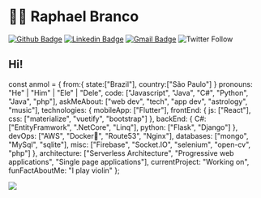 # :man_technologist: Raphael Branco

[![Github Badge](https://img.shields.io/badge/-Github-000?style=flat-square&logo=Github&logoColor=white&link=https://github.com/lucasgdb)](https://github.com/JoaoMWatson)
[![Linkedin Badge](https://img.shields.io/badge/-LinkedIn-blue?style=flat-square&logo=Linkedin&logoColor=white&link=https://www.linkedin.com/in/raphael-branco-pieroni-837659184/)](https://www.linkedin.com/in/joaomwatson/)
[![Gmail Badge](https://img.shields.io/badge/-Gmail-c14438?style=flat-square&logo=Gmail&logoColor=white&link=mailto:brancoraphael@hotmail.com)](mailto:joaopedro.wat22@hotmail.com)
<img alt="Twitter Follow" src="https://img.shields.io/twitter/follow/UselessWatson?style=social">

## Hi! 
const anmol = {
    from:{
      state:["Brazil"],
      country:["São Paulo"]
    }
    pronouns: "He" | "Him" | "Ele" | "Dele",
    code: ["Javascript", "Java", "C#", "Python", "Java", "php"],
    askMeAbout: ["web dev", "tech", "app dev", "astrology", "music"],
    technologies: {
        mobileApp: ["Flutter"],
        frontEnd: {
            js: ["React"],
            css: ["materialize", "vuetify", "bootstrap"]
        },
        backEnd: {
            C#: ["EntityFramwork", ".NetCore", "Linq"],
            python: ["Flask", "Django"]
        },
        devOps: ["AWS", "Docker🐳", "Route53", "Nginx"],
        databases: ["mongo", "MySql", "sqlite"],
        misc: ["Firebase", "Socket.IO", "selenium", "open-cv", "php"]
    },
    architecture: ["Serverless Architecture", "Progressive web applications", "Single page applications"],
    currentProject: "Working on",
    funFactAboutMe: "I play violin"
};

<a href="https://github.com/RBranco1/github-readme-stats">
    <img align="center" src="https://github-readme-stats.vercel.app/api?username=JoaoMWatson&show_icons=true&count_private=true&theme=radical&hide=issues" />
  </a>

